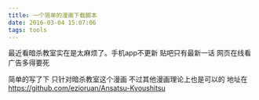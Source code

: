 ```yaml
---
title: 一个简单的漫画下载脚本
date: 2016-03-04 15:07:06
tags: tools
---
```


最近看暗杀教室实在是太麻烦了。手机app不更新 贴吧只有最新一话 网页在线看广告多得要死

简单的写了下 只针对暗杀教室这个漫画 不过其他漫画理论上也是可以的
地址在 https://github.com/ezioruan/Ansatsu-Kyoushitsu
